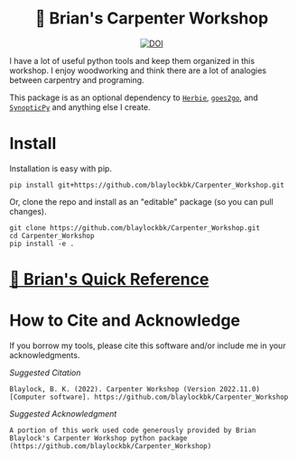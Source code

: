 <div align=center>

# 🧰 Brian's Carpenter Workshop

[![DOI](https://zenodo.org/badge/337500272.svg)](https://zenodo.org/badge/latestdoi/337500272)
    
</div>
    
I have a lot of useful python tools and keep them organized in this workshop. I enjoy woodworking and think there are a lot of analogies between carpentry and programing.

This package is as an optional dependency to [`Herbie`](https://github.com/blaylockbk/Herbie), [`goes2go`](https://github.com/blaylockbk/goes2go), and [`SynopticPy`](https://github.com/blaylockbk/SynopticPy) and anything else I create.

# Install

Installation is easy with pip.

```
pip install git+https://github.com/blaylockbk/Carpenter_Workshop.git
```

Or, clone the repo and install as an "editable" package (so you can pull changes).

```
git clone https://github.com/blaylockbk/Carpenter_Workshop.git
cd Carpenter_Workshop
pip install -e .
```

# [📕 Brian's Quick Reference](https://blaylockbk.github.io/Carpenter_Workshop/)


# How to Cite and Acknowledge
If you borrow my tools, please cite this software and/or include me in your acknowledgments.

*Suggested Citation*

```
Blaylock, B. K. (2022). Carpenter Workshop (Version 2022.11.0) [Computer software]. https://github.com/blaylockbk/Carpenter_Workshop
```

*Suggested Acknowledgment*
```
A portion of this work used code generously provided by Brian Blaylock's Carpenter Workshop python package (https://github.com/blaylockbk/Carpenter_Workshop)
```
